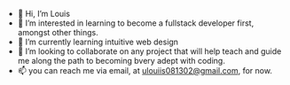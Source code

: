 - 👋 Hi, I’m Louis
- 👀 I’m interested in learning to become a fullstack developer first, amongst other things.
- 🌱 I’m currently learning intuitive web design
- 💞️ I’m looking to collaborate on any project that will help teach and guide me along the path to becoming bvery adept with coding.
- 📫 you can reach me via email, at ulouiis081302@gmail.com, for now.

<!---
Chuklou/Chuklou is a ✨ special ✨ repository because its `README.md` (this file) appears on your GitHub profile.
You can click the Preview link to take a look at your changes.
--->
